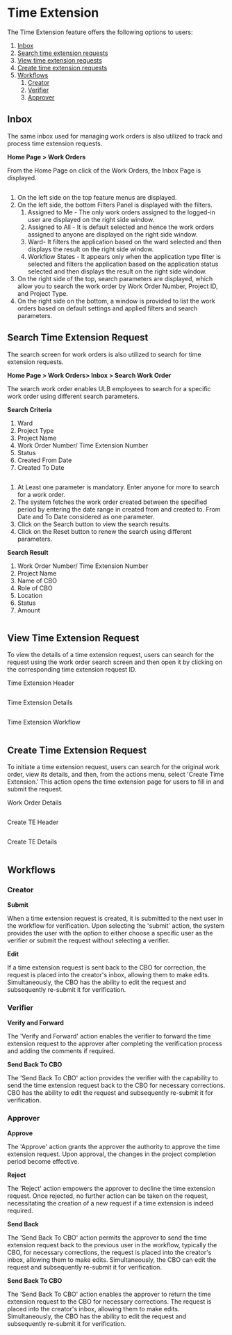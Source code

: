# Time Extension

The Time Extension feature offers the following options to users:

1. [Inbox](time-extension.md#inbox)
2. [Search time extension requests](time-extension.md#search-time-extension-request)
3. [View time extension requests](time-extension.md#view-time-extension-request)
4. [Create time extension requests](time-extension.md#create-time-extension-request)
5. [Workflows](time-extension.md#workflow)
   1. [Creator](time-extension.md#creator)
   2. [Verifier](time-extension.md#verifier)
   3. [Approver](time-extension.md#approver)

## Inbox

The same inbox used for managing work orders is also utilized to track and process time extension requests.

**Home Page > Work Orders**

From the Home Page on click of the Work Orders, the Inbox Page is displayed.

<figure><img src="https://works.digit.org/~gitbook/image?url=https%3A%2F%2F801763958-files.gitbook.io%2F%7E%2Ffiles%2Fv0%2Fb%2Fgitbook-x-prod.appspot.com%2Fo%2Fspaces%252FNkrFJucipwsqJIICRjMg%252Fuploads%252F1JOmRCoTU5LuW79yw6ph%252Fimage.png%3Falt%3Dmedia%26token%3Df83e12c1-a358-40b2-8ef0-6720f5f4d02b&#x26;width=768&#x26;dpr=4&#x26;quality=100&#x26;sign=94d8920e&#x26;sv=2" alt=""><figcaption></figcaption></figure>

1. On the left side on the top feature menus are displayed.
2. On the left side, the bottom Filters Panel is displayed with the filters.
   1. Assigned to Me - The only work orders assigned to the logged-in user are displayed on the right side window.
   2. Assigned to All - It is default selected and hence the work orders assigned to anyone are displayed on the right side window.
   3. Ward- It filters the application based on the ward selected and then displays the result on the right side window.
   4. Workflow States - It appears only when the application type filter is selected and filters the application based on the application status selected and then displays the result on the right side window.
3. On the right side of the top, search parameters are displayed, which allow you to search the work order by Work Order Number, Project ID, and Project Type.
4. On the right side on the bottom, a window is provided to list the work orders based on default settings and applied filters and search parameters.

## Search Time Extension Request <a href="#search-time-extension-request" id="search-time-extension-request"></a>

The search screen for work orders is also utilized to search for time extension requests.

**Home Page > Work Orders> Inbox > Search Work Order**

The search work order enables ULB employees to search for a specific work order using different search parameters.

**Search Criteria**

1. Ward
2. Project Type
3. Project Name
4. Work Order Number/ Time Extension Number
5. Status
6. Created From Date
7. Created To Date

<figure><img src="https://works.digit.org/~gitbook/image?url=https%3A%2F%2F801763958-files.gitbook.io%2F%7E%2Ffiles%2Fv0%2Fb%2Fgitbook-x-prod.appspot.com%2Fo%2Fspaces%252FNkrFJucipwsqJIICRjMg%252Fuploads%252FYpsO5EvUz7GJbdlwiDkz%252Fimage.png%3Falt%3Dmedia%26token%3D85b826f0-abcd-4948-bdaa-acd3c196bb9b&#x26;width=768&#x26;dpr=4&#x26;quality=100&#x26;sign=2ace2eb6&#x26;sv=2" alt=""><figcaption></figcaption></figure>

1. At Least one parameter is mandatory. Enter anyone for more to search for a work order.
2. The system fetches the work order created between the specified period by entering the date range in created from and created to. From Date and To Date considered as one parameter.
3. Click on the Search button to view the search results.
4. Click on the Reset button to renew the search using different parameters.

**Search Result**

1. Work Order Number/ Time Extension Number
2. Project Name
3. Name of CBO
4. Role of CBO
5. Location
6. Status
7. Amount

<figure><img src="https://works.digit.org/~gitbook/image?url=https%3A%2F%2F801763958-files.gitbook.io%2F%7E%2Ffiles%2Fv0%2Fb%2Fgitbook-x-prod.appspot.com%2Fo%2Fspaces%252FNkrFJucipwsqJIICRjMg%252Fuploads%252FTU9Ha3oyjf7vIV58b4z6%252Fimage.png%3Falt%3Dmedia%26token%3Dd7456d25-99ec-4d4f-8cdb-584b8ed2dcc0&#x26;width=768&#x26;dpr=4&#x26;quality=100&#x26;sign=fb2a4b43&#x26;sv=2" alt=""><figcaption></figcaption></figure>

## View Time Extension Request <a href="#view-time-extension-request" id="view-time-extension-request"></a>

To view the details of a time extension request, users can search for the request using the work order search screen and then open it by clicking on the corresponding time extension request ID.

Time Extension Header

<figure><img src="https://works.digit.org/~gitbook/image?url=https%3A%2F%2F801763958-files.gitbook.io%2F%7E%2Ffiles%2Fv0%2Fb%2Fgitbook-x-prod.appspot.com%2Fo%2Fspaces%252FNkrFJucipwsqJIICRjMg%252Fuploads%252F9N0jfBLYkMYLYV0ZZOXY%252Fimage.png%3Falt%3Dmedia%26token%3D6bc53398-d5e1-43e3-a744-db90ec5d650d&#x26;width=768&#x26;dpr=4&#x26;quality=100&#x26;sign=4b6e917c&#x26;sv=2" alt=""><figcaption></figcaption></figure>

Time Extension Details

<figure><img src="https://works.digit.org/~gitbook/image?url=https%3A%2F%2F801763958-files.gitbook.io%2F%7E%2Ffiles%2Fv0%2Fb%2Fgitbook-x-prod.appspot.com%2Fo%2Fspaces%252FNkrFJucipwsqJIICRjMg%252Fuploads%252F8WtfhWXiOotdy63hcDaY%252Fimage.png%3Falt%3Dmedia%26token%3D821b2307-e981-4709-968d-7eb2c45c98aa&#x26;width=768&#x26;dpr=4&#x26;quality=100&#x26;sign=a5b5da0f&#x26;sv=2" alt=""><figcaption></figcaption></figure>

Time Extension Workflow

<figure><img src="https://works.digit.org/~gitbook/image?url=https%3A%2F%2F801763958-files.gitbook.io%2F%7E%2Ffiles%2Fv0%2Fb%2Fgitbook-x-prod.appspot.com%2Fo%2Fspaces%252FNkrFJucipwsqJIICRjMg%252Fuploads%252FIr3pxOTvqVQB0XvIw0Jx%252Fimage.png%3Falt%3Dmedia%26token%3D5cfaf08b-6e15-47fb-958f-ccf0bb9417f8&#x26;width=768&#x26;dpr=4&#x26;quality=100&#x26;sign=9706e9e5&#x26;sv=2" alt=""><figcaption></figcaption></figure>

## Create Time Extension Request <a href="#create-time-extension-request" id="create-time-extension-request"></a>

To initiate a time extension request, users can search for the original work order, view its details, and then, from the actions menu, select 'Create Time Extension.' This action opens the time extension page for users to fill in and submit the request.

Work Order Details

<figure><img src="https://works.digit.org/~gitbook/image?url=https%3A%2F%2F801763958-files.gitbook.io%2F%7E%2Ffiles%2Fv0%2Fb%2Fgitbook-x-prod.appspot.com%2Fo%2Fspaces%252FNkrFJucipwsqJIICRjMg%252Fuploads%252FALTbrR9BYIsjPAYp5vba%252Fimage.png%3Falt%3Dmedia%26token%3Df80575c7-251e-4d22-bc9a-a1c32139ae42&#x26;width=768&#x26;dpr=4&#x26;quality=100&#x26;sign=43263ddf&#x26;sv=2" alt=""><figcaption></figcaption></figure>

Create TE Header

<figure><img src="https://works.digit.org/~gitbook/image?url=https%3A%2F%2F801763958-files.gitbook.io%2F%7E%2Ffiles%2Fv0%2Fb%2Fgitbook-x-prod.appspot.com%2Fo%2Fspaces%252FNkrFJucipwsqJIICRjMg%252Fuploads%252F7Ul5dkdPh27456ywYi5G%252Fimage.png%3Falt%3Dmedia%26token%3D9b51e3cc-ef6a-40e0-a24d-72f3517a11fe&#x26;width=768&#x26;dpr=4&#x26;quality=100&#x26;sign=cda6ce48&#x26;sv=2" alt=""><figcaption></figcaption></figure>

Create TE Details

<figure><img src="https://works.digit.org/~gitbook/image?url=https%3A%2F%2F801763958-files.gitbook.io%2F%7E%2Ffiles%2Fv0%2Fb%2Fgitbook-x-prod.appspot.com%2Fo%2Fspaces%252FNkrFJucipwsqJIICRjMg%252Fuploads%252FRZIN2LSExLll4KHCKOH0%252Fimage.png%3Falt%3Dmedia%26token%3D33a01a48-89c3-4573-8e1a-76753fb84186&#x26;width=768&#x26;dpr=4&#x26;quality=100&#x26;sign=c60ca2ca&#x26;sv=2" alt=""><figcaption></figcaption></figure>

## Workflows <a href="#workflow" id="workflow"></a>

### Creator <a href="#creator" id="creator"></a>

**Submit**

When a time extension request is created, it is submitted to the next user in the workflow for verification. Upon selecting the 'submit' action, the system provides the user with the option to either choose a specific user as the verifier or submit the request without selecting a verifier.

**Edit**

If a time extension request is sent back to the CBO for correction, the request is placed into the creator's inbox, allowing them to make edits. Simultaneously, the CBO has the ability to edit the request and subsequently re-submit it for verification.

### Verifier <a href="#verifier" id="verifier"></a>

**Verify and Forward**

The 'Verify and Forward' action enables the verifier to forward the time extension request to the approver after completing the verification process and adding the comments if required.

**Send Back To CBO**

The 'Send Back To CBO' action provides the verifier with the capability to send the time extension request back to the CBO for necessary corrections. CBO has the ability to edit the request and subsequently re-submit it for verification.

### Approver <a href="#approver" id="approver"></a>

**Approve**

The 'Approve' action grants the approver the authority to approve the time extension request. Upon approval, the changes in the project completion period become effective.

**Reject**

The 'Reject' action empowers the approver to decline the time extension request. Once rejected, no further action can be taken on the request, necessitating the creation of a new request if a time extension is indeed required.

**Send Back**

The 'Send Back To CBO' action permits the approver to send the time extension request back to the previous user in the workflow, typically the CBO, for necessary corrections, the request is placed into the creator's inbox, allowing them to make edits. Simultaneously, the CBO can edit the request and subsequently re-submit it for verification.

**Send Back To CBO**

The 'Send Back To CBO' action enables the approver to return the time extension request to the CBO for necessary corrections. The request is placed into the creator's inbox, allowing them to make edits. Simultaneously, the CBO has the ability to edit the request and subsequently re-submit it for verification.

